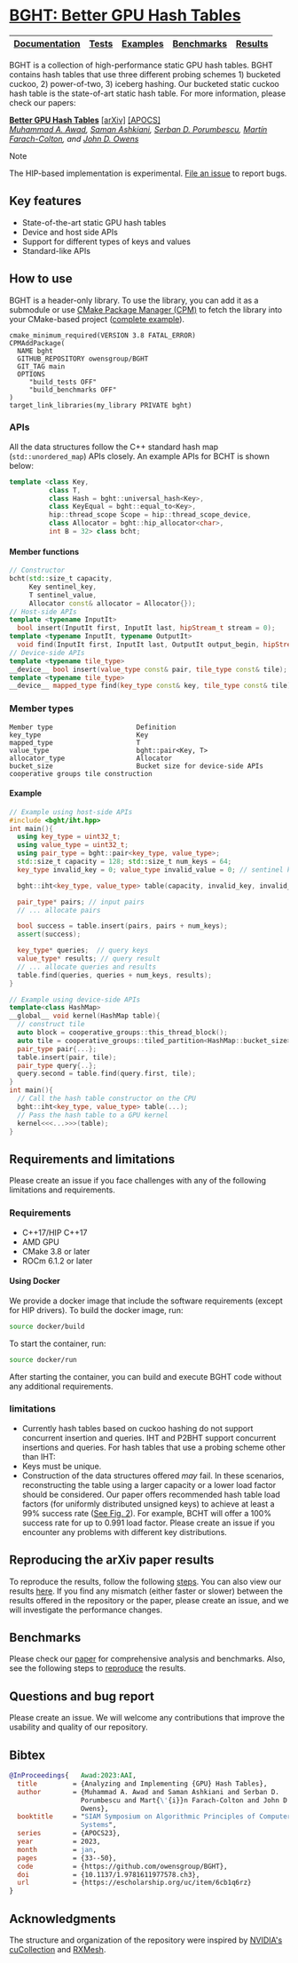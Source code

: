 # [BGHT: Better GPU Hash Tables](https://owensgroup.github.io/BGHT/)

| [**Documentation**](https://owensgroup.github.io/BGHT/) | [**Tests**](https://github.com/owensgroup/BGHT/tree/main/test)  | [**Examples**](https://github.com/owensgroup/BGHT/tree/main/examples)  |  [**Benchmarks**](https://github.com/owensgroup/BGHT/tree/main/benchmarks) | [**Results**](https://github.com/owensgroup/BGHT/blob/main/results.md) |
|--------------|----------------------|-------------------|-------------------|-------------------|

BGHT is a collection of high-performance static GPU hash tables. BGHT contains hash tables that use three different probing schemes 1) bucketed cuckoo, 2) power-of-two, 3) iceberg hashing. Our bucketed static cuckoo hash table is the state-of-art static hash table.
For more information, please check our papers:

[**Better GPU Hash Tables**](https://owensgroup.github.io/BGHT/) [[arXiv]](https://arxiv.org/abs/2108.07232) [[APOCS]](https://escholarship.org/uc/item/6cb1q6rz)<br>
*[Muhammad A. Awad](https://maawad.github.io/), [Saman Ashkiani](https://scholar.google.com/citations?user=Z4_ZfiEAAAAJ&hl=en), [Serban D. Porumbescu](https://web.cs.ucdavis.edu/~porumbes/), [Martín Farach-Colton](https://people.cs.rutgers.edu/~farach/), and [John D. Owens](https://www.ece.ucdavis.edu/~jowens/)*

> [!NOTE]  
> The HIP-based implementation is experimental. [File an issue](https://github.com/owensgroup/BGHT/issues/new) to report bugs.

## Key features
* State-of-the-art static GPU hash tables
* Device and host side APIs
* Support for different types of keys and values
* Standard-like APIs

## How to use
BGHT is a header-only library. To use the library, you can add it as a submodule or use [CMake Package Manager (CPM)](https://github.com/cpm-cmake/CPM.cmake) to fetch the library into your CMake-based project ([complete example](https://github.com/owensgroup/BGHT/tree/main/examples/cpm)).
```
cmake_minimum_required(VERSION 3.8 FATAL_ERROR)
CPMAddPackage(
  NAME bght
  GITHUB_REPOSITORY owensgroup/BGHT
  GIT_TAG main
  OPTIONS
     "build_tests OFF"
     "build_benchmarks OFF"
)
target_link_libraries(my_library PRIVATE bght)
```

### APIs
All the data structures follow the C++ standard hash map (`std::unordered_map`) APIs closely. An example APIs for BCHT is shown below:
```c++
template <class Key,
          class T,
          class Hash = bght::universal_hash<Key>,
          class KeyEqual = bght::equal_to<Key>,
          hip::thread_scope Scope = hip::thread_scope_device,
          class Allocator = bght::hip_allocator<char>,
          int B = 32> class bcht;
```
#### Member functions
```c++
// Constructor
bcht(std::size_t capacity,
     Key sentinel_key,
     T sentinel_value,
     Allocator const& allocator = Allocator{});
// Host-side APIs
template <typename InputIt>
  bool insert(InputIt first, InputIt last, hipStream_t stream = 0);
template <typename InputIt, typename OutputIt>
  void find(InputIt first, InputIt last, OutputIt output_begin, hipStream_t stream = 0);
// Device-side APIs
template <typename tile_type>
__device__ bool insert(value_type const& pair, tile_type const& tile);
template <typename tile_type>
__device__ mapped_type find(key_type const& key, tile_type const& tile);
```
### Member types
```
Member type                     Definition
key_type                        Key
mapped_type                     T
value_type                      bght::pair<Key, T>
allocator_type                  Allocator
bucket_size                     Bucket size for device-side APIs cooperative groups tile construction
```


#### Example
```c++
// Example using host-side APIs
#include <bght/iht.hpp>
int main(){
  using key_type = uint32_t;
  using value_type = uint32_t;
  using pair_type = bght::pair<key_type, value_type>;
  std::size_t capacity = 128; std::size_t num_keys = 64;
  key_type invalid_key = 0; value_type invalid_value = 0; // sentinel key and value

  bght::iht<key_type, value_type> table(capacity, invalid_key, invalid_value); //ctor

  pair_type* pairs; // input pairs
  // ... allocate pairs

  bool success = table.insert(pairs, pairs + num_keys);
  assert(success);

  key_type* queries;  // query keys
  value_type* results; // query result
  // ... allocate queries and results
  table.find(queries, queries + num_keys, results);
}

```
```c++
// Example using device-side APIs
template<class HashMap>
__global__ void kernel(HashMap table){
  // construct tile
  auto block = cooperative_groups::this_thread_block();
  auto tile = cooperative_groups::tiled_partition<HashMap::bucket_size>(block);
  pair_type pair{...};
  table.insert(pair, tile);
  pair_type query{..};
  query.second = table.find(query.first, tile);
}
int main(){
  // Call the hash table constructor on the CPU
  bght::iht<key_type, value_type> table(...);
  // Pass the hash table to a GPU kernel
  kernel<<<...>>>(table);
}
```

## Requirements and limitations
Please create an issue if you face challenges with any of the following limitations and requirements.
### Requirements
* C++17/HIP C++17
* AMD GPU
* CMake 3.8 or later
* ROCm 6.1.2 or later

#### Using Docker
We provide a docker image that include the software requirements (except for HIP drivers). To build the docker image, run:
```bash
source docker/build
```
To start the container, run:
```bash
source docker/run
```
After starting the container, you can build and execute BGHT code without any additional requirements.

### limitations
* Currently hash tables based on cuckoo hashing do not support concurrent insertion and queries. IHT and P2BHT support concurrent insertions and queries.
For hash tables that use a probing scheme other than IHT:
* Keys must be unique.
* Construction of the data structures offered *may* fail. In these scenarios, reconstructing the table using a larger capacity or a lower load factor should be considered. Our paper offers recommended hash table load factors (for uniformly distributed unsigned keys) to achieve at least a 99% success rate ([See Fig. 2](https://arxiv.org/abs/2108.07232)). For example, BCHT will offer a 100% success rate for up to 0.991 load factor. Please create an issue if you encounter any problems with different key distributions.

## Reproducing the arXiv paper results
To reproduce the results, follow the following [steps](reproduce.md). You can also view our results [here](./results.md). If you find any mismatch (either faster or slower) between the results offered in the repository or the paper, please create an issue, and we will investigate the performance changes.

## Benchmarks
Please check our [paper](https://arxiv.org/abs/2108.07232) for comprehensive analysis and benchmarks. Also, see the following steps to [reproduce](reproduce.md) the results.

## Questions and bug report
Please create an issue. We will welcome any contributions that improve the usability and quality of our repository.

## Bibtex
```bibtex
@InProceedings{   Awad:2023:AAI,
  title         = {Analyzing and Implementing {GPU} Hash Tables},
  author        = {Muhammad A. Awad and Saman Ashkiani and Serban D.
                  Porumbescu and Mart{\'{i}}n Farach-Colton and John D.
                  Owens},
  booktitle     = "SIAM Symposium on Algorithmic Principles of Computer
                  Systems",
  series        = {APOCS23},
  year          = 2023,
  month         = jan,
  pages         = {33--50},
  code          = {https://github.com/owensgroup/BGHT},
  doi           = {10.1137/1.9781611977578.ch3},
  url           = {https://escholarship.org/uc/item/6cb1q6rz}
}
```

## Acknowledgments

The structure and organization of the repository were inspired by [NVIDIA's cuCollection](https://github.com/NVIDIA/cuCollections/) and [RXMesh](https://github.com/owensgroup/RXMesh).
